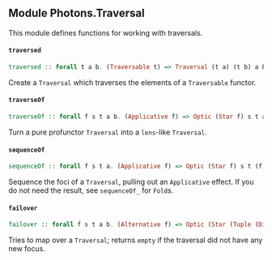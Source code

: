 ## Module Photons.Traversal

This module defines functions for working with traversals.

#### `traversed`

``` purescript
traversed :: forall t a b. (Traversable t) => Traversal (t a) (t b) a b
```

Create a `Traversal` which traverses the elements of a `Traversable` functor.

#### `traverseOf`

``` purescript
traverseOf :: forall f s t a b. (Applicative f) => Optic (Star f) s t a b -> (a -> f b) -> s -> f t
```

Turn a pure profunctor `Traversal` into a `lens`-like `Traversal`.

#### `sequenceOf`

``` purescript
sequenceOf :: forall f s t a. (Applicative f) => Optic (Star f) s t (f a) a -> s -> f t
```

Sequence the foci of a `Traversal`, pulling out an `Applicative` effect.
If you do not need the result, see `sequenceOf_` for `Fold`s.

#### `failover`

``` purescript
failover :: forall f s t a b. (Alternative f) => Optic (Star (Tuple (Disj Boolean))) s t a b -> (a -> b) -> s -> f t
```

Tries to map over a `Traversal`; returns `empty` if the traversal did
not have any new focus.


